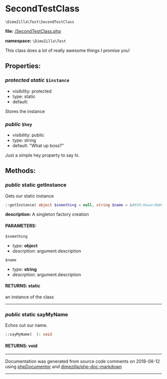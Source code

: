 # SecondTestClass
`\DimeZilla\Test\SecondTestClass`

**file:** [/SecondTestClass.php](files/SecondTestClass.php.md)

**namespace:** `\DimeZilla\Test`

This class does a lot of really awesome things I promise you!






## **Properties:**
### *protected* *static* `$instance`
* visibility: protected
* type: static 
* default: 

Stores the instance




### *public* `$hey`
* visibility: public
* type: string 
* default: &quot;What up boss?&quot;

Just a simple hey property to say hi.





## **Methods:**
### *public* static getInstance

Gets our static instance

```php
::getInstance( object $something = null, string $name = &#039;Howard&#039; ): static
```

**description:** A singleton factory creation


#### PARAMETERS:

`$something`
  - *type:* **object**
  - *descrption:* argument.description

`$name`
  - *type:* **string**
  - *descrption:* argument.description

#### RETURNS: static

an instance of the class


___
### *public* static sayMyName

Echos out our name.

```php
::sayMyName(  ): void
```




#### RETURNS: void



___
Documentation was generated from source code comments on 2018-08-12 using [phpDocumentor](http://www.phpdoc.org/) and [dimezilla/php-doc-markdown](https://github.com/dimezilla/php-doc-markdown)
___
